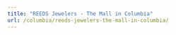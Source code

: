 ```yaml
---
title: "REEDS Jewelers - The Mall in Columbia"
url: /columbia/reeds-jewelers-the-mall-in-columbia/
---
```

